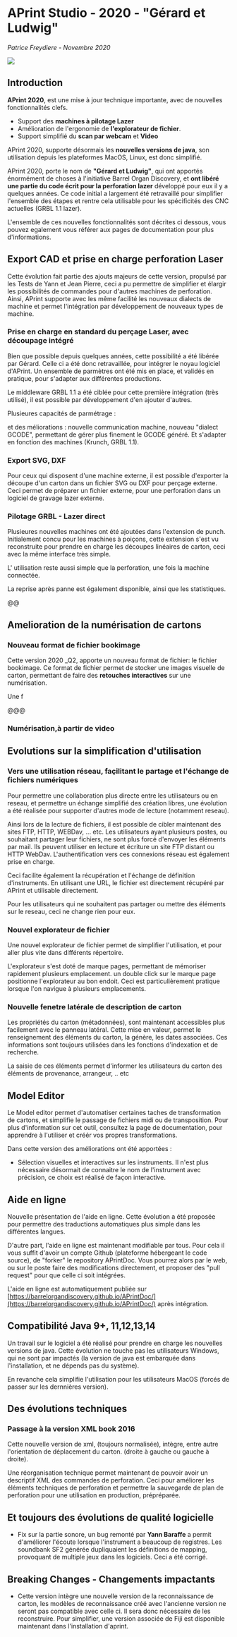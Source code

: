 # APrint Studio - 2020 - "Gérard et Ludwig"

*Patrice Freydiere - Novembre 2020*

![](splash-aprint-studio-2020.jpg)

## Introduction

**APrint 2020**, est une mise à jour technique importante, avec de nouvelles fonctionnalités clefs. 

- Support des **machines à pilotage Lazer**
- Amélioration de l'ergonomie de **l'explorateur de fichier**.
- Support simplifié du **scan par webcam** et **Video**

APrint 2020, supporte désormais les **nouvelles versions de java**, son utilisation depuis les plateformes MacOS, Linux, est donc simplifié.

APrint 2020, porte le nom de **"Gérard et Ludwig"**, qui ont apportés énormément de choses à l'initiative Barrel Organ Discovery, et **ont libéré une partie du code écrit pour la perforation lazer** développé pour eux il y a quelques années. Ce code initial a largement été retravaillé pour simplifier l'ensemble des étapes et rentre cela utilisable pour les spécificités des CNC actuelles (GRBL 1.1 lazer).

L'ensemble de ces nouvelles fonctionnalités sont décrites ci dessous, vous pouvez egalement vous référer aux pages de documentation pour plus d'informations.



## Export CAD et prise en charge perforation Laser

Cette évolution fait partie des ajouts majeurs de cette version, propulsé par les Tests de Yann et Jean Pierre, ceci a pu permettre de simplifier et élargir les possibilités de commandes pour d'autres machines de perforation. Ainsi, APrint supporte avec les même facilité les nouveaux dialects de machine et permet l'intégration par développement de nouveaux types de machine.

### Prise en charge en standard du perçage Laser, avec découpage intégré

Bien que possible depuis quelques années, cette possibilité a été libérée par Gérard. Celle ci a été donc retravaillée, pour intégrer le noyau logiciel d'APrint. Un ensemble de parmètres ont été mis en place, et validés en pratique, pour s'adapter aux différentes productions.

Le middleware GRBL 1.1 a été ciblée pour cette première intégration (très utilisé), il est possible par développement d'en ajouter d'autres. 

Plusieures capacités de parmétrage :





et des méliorations : nouvelle communication machine, nouveau "dialect GCODE", permettant de gérer plus finement le GCODE généré. Et s'adapter en fonction des machines (Krunch, GRBL 1.1).



### Export SVG, DXF

Pour ceux qui disposent d'une machine externe, il est possible d'exporter la découpe d'un carton dans un fichier SVG ou DXF pour perçage externe. Ceci permet de préparer un fichier externe, pour une perforation dans un logiciel de gravage lazer externe.







### Pilotage GRBL - Lazer direct

Plusieures nouvelles machines ont été ajoutées dans l'extension de punch. Initialement concu pour les machines à poiçons, cette extension s'est vu reconstruite pour prendre en charge les découpes linéaires de carton, ceci avec la même interface très simple.

L' utilisation reste aussi simple que la perforation, une fois la machine connectée.

La reprise après panne est également disponible, ainsi que les statistiques.

@@



## Amelioration de la numérisation de cartons

### Nouveau format de fichier bookimage

Cette version 2020 _Q2, apporte un nouveau format de fichier: le fichier bookimage. Ce format de fichier permet de stocker une images visuelle de carton, permettant de faire des **retouches interactives** sur une numérisation. 

Une f

@@@

### Numérisation,à partir de video







## Evolutions sur la simplification d'utilisation



### Vers une utilisation réseau, façilitant le partage et l'échange de fichiers numériques

Pour permettre une collaboration plus directe entre les utilisateurs ou en reseau, et permettre un échange simplifié des création libres, une évolution a été réalisée pour supporter d'autres mode de lecture (notamment reseau).

Ainsi lors de la lecture de fichiers, il est possible de cibler maintenant des sites FTP, HTTP, WEBDav, ... etc. Les utilisateurs ayant plusieurs postes, ou souhaitant partager leur fichiers, ne sont plus forcé d'envoyer les éléments par mail. Ils peuvent utiliser en lecture et écriture un site FTP distant ou HTTP WebDav. L'authentification vers ces connexions réseau est également prise en charge. 

Ceci facilite également la récupération et l'échange de définition d'instruments. En utilisant une URL, le fichier est directement récupéré par APrint et utilisable directement.

Pour les utilisateurs qui ne souhaitent pas partager ou mettre des éléments sur le reseau, ceci ne change rien pour eux.



### Nouvel explorateur de fichier

Une nouvel explorateur de fichier permet de simplifier l'utilisation, et pour aller plus vite dans différents répertoire. 

L'explorateur s'est doté de marque pages, permettant de mémoriser rapidement plusieurs emplacement. un double click sur le marque page positionne l'explorateur au bon endoit. Ceci est particulièrement pratique lorsque l'on navigue à plusieurs emplacements.



### Nouvelle fenetre latérale de description de carton

Les propriétés du carton (métadonnées), sont maintenant accessibles plus facilement avec le panneau latéral. Cette mise en valeur, permet le renseignement des éléments du carton, la génère, les dates associées. Ces informations sont toujours utilisées dans les fonctions d'indexation et de recherche.

La saisie de ces éléments permet d'informer les utilisateurs du carton des éléments de provenance, arrangeur, .. etc



## Model Editor

Le Model editor permet d'automatiser certaines taches de transformation de cartons, et simplifie le passage de fichiers midi ou de transposition. Pour plus d'information sur cet outil, consultez la page de documentation, pour apprendre à l'utiliser et créér vos propres transformations.

Dans cette version des améliorations ont été apportées :

- Sélection visuelles et interactives sur les instruments. Il n'est plus nécessaire désormait de connaitre le nom de l'instrument avec précision, ce choix est réalisé de façon interactive.



## Aide en ligne

Nouvelle présentation de l'aide en ligne. Cette évolution a été proposée pour permettre des traductions automatiques plus simple dans les différentes langues. 

D'autre part, l'aide en ligne est maintenant modifiable par tous. Pour cela il vous suffit d'avoir un compte Github (plateforme hébergeant le code source), de "forker" le repository APrintDoc. Vous pourrez alors par le web, ou sur le poste faire des modifications directement, et proposer des "pull request" pour que celle ci soit intégrées.

L'aide en ligne est automatiquement publiée sur [https://barrelorgandiscovery.github.io/APrintDoc/](https://barrelorgandiscovery.github.io/APrintDoc/) après intégration.



## Compatibilité Java 9+, 11,12,13,14

Un travail sur le logiciel a été réalisé pour prendre en charge les nouvelles versions de java. Cette évolution ne touche pas les utilisateurs Windows, qui ne sont par impactés (la version de java est embarquée dans l'installation, et ne dépends pas du système).

En revanche cela simplifie l'utilisation pour les utilisateurs MacOS (forcés de passer sur les dernnières version).



## Des évolutions techniques

### Passage à la version XML book 2016

Cette nouvelle version de xml, (toujours normalisée), intègre, entre autre l'orientation de déplacement du carton. (droite à gauche ou gauche à droite).

Une réorganisation technique permet maintenant de pouvoir avoir un descriptif XML des commandes de perforation. Ceci pour améliorer les éléments techniques de perforation et permettre la sauvegarde de plan de perforation pour une utilisation en production, prépréparée.



## Et toujours des évolutions de qualité logicielle

- Fix sur la partie sonore, un bug remonté par **Yann Baraffe** a permit d'améliorer l'écoute lorsque l'instrument a beaucoup de registres. Les soundbank SF2 générée dupliquaient les définitions de mapping, provoquant de multiple jeux dans les logiciels. Ceci a été corrigé.



## Breaking Changes - Changements impactants

- Cette version intègre une nouvelle version de la reconnaissance de carton, les modèles de reconnaissance créé avec l'ancienne version ne seront pas compatible avec celle ci. Il sera donc nécessaire de les reconstruire. Pour simplifier, une version associée de Fiji est disponible maintenant dans l'installation d'aprint.